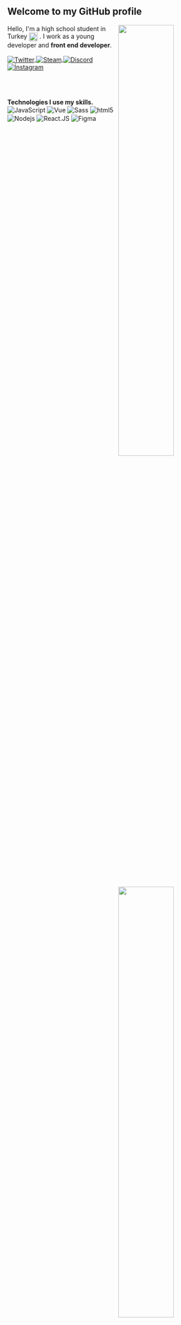 <h2>Welcome to my GitHub profile </h2>

<img width="50%" align="right" src="https://github-readme-stats.vercel.app/api?username=ademcancertel&theme=dark&show_icons=true">
<img width="50%" align="right" src="https://github-readme-stats.vercel.app/api/top-langs/?username=ademcancertel&layout=compact&title_color=FF9DD9&bg_color=151515&count_private=true&include_all_commits=true&hide_border=true&langs_count=10" />

Hello, I'm a high school student in Turkey <img width="20" align="center" src="https://image.flaticon.com/icons/svg/555/555560.svg"> . I work as a young developer and **front end developer**.

  <a href="https://twitter.com/CertelAdemCan" target="_blank">
    <img align="center" alt="Twitter" src="https://img.shields.io/badge/-Twitter-1DA1F2?style=flat-square&logo=twitter&logoColor=white" />
  </a>

  <a href="https://steamcommunity.com/id/ademcancertel" target="_blank">
    <img align="center" alt="Steam" src="https://img.shields.io/badge/-Steam-171a21?style=flat-square&logo=steam&logoColor=white"/>
  </a>
  
   <a href="https://discord.gg/dwgkB4hua2" target="_blank">
     <img align="center" alt="Discord" src="https://img.shields.io/badge/-Discord-7289DA?style=flat-square&logo=discord&logoColor=white"/>
   </a>

  <a href="https://www.instagram.com/ademcancertel_/" target="_blank">
     <img align="center" alt="İnstagram" src="https://img.shields.io/badge/-İnstagram-E4405F?style=flat-square&logo=instagram&logoColor=white"/>
   </a>

<br><br>

**Technologies I use my skills.**  
<img alt="JavaScript" align="center" src="https://img.shields.io/badge/-Javascript-edb200?style=flat-square&logo=javascript&logoColor=white" />  <img alt="Vue" align="center" src="https://img.shields.io/badge/-Vue-384960?style=flat-square&logo=vue.js&logoColor=white" /> <img alt="Sass" align="center" src="https://img.shields.io/badge/-Sass-CC6699?style=flat-square&logo=sass&logoColor=white" />  <img alt="html5" align="center" src="https://img.shields.io/badge/-HTML5-E34F26?style=flat-square&logo=html5&logoColor=white" />  <img alt="Nodejs" align="center" src="https://img.shields.io/badge/-Nodejs-43853d?style=flat-square&logo=Node.js&logoColor=white" /> <img alt="React.JS" align="center" src="https://img.shields.io/badge/-ReactJs-61DAFB?logo=react&logoColor=white&style=flat-square" /> <img alt="Figma" align="center" src="https://img.shields.io/badge/-Figma-F24E1E?logo=figma&logoColor=white&style=flat-square" />
<br>
